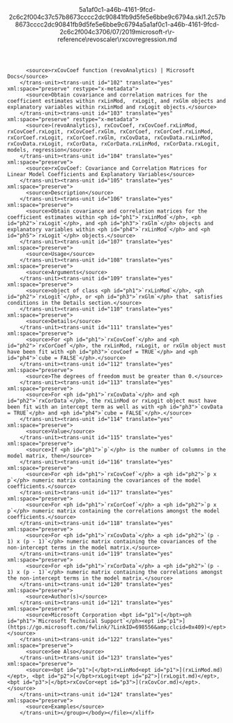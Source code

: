 <?xml version="1.0"?><xliff version="1.2" xmlns="urn:oasis:names:tc:xliff:document:1.2" xmlns:xsi="http://www.w3.org/2001/XMLSchema-instance" xsi:schemaLocation="urn:oasis:names:tc:xliff:document:1.2 xliff-core-1.2-transitional.xsd"><file datatype="xml" original="rxcovregression.md" source-language="en-US" target-language="en-US"><header><tool tool-id="mdxliff" tool-name="mdxliff" tool-version="1.0-4e81c41" tool-company="Microsoft" /><xliffext:skl_file_name xmlns:xliffext="urn:microsoft:content:schema:xliffextensions">5a1af0c1-a46b-4161-9fcd-2c6c2f004c37c57b8673cccc2dc90841fb9d5fe5e6bbe9c6794a.skl</xliffext:skl_file_name><xliffext:version xmlns:xliffext="urn:microsoft:content:schema:xliffextensions">1.2</xliffext:version><xliffext:ms.openlocfilehash xmlns:xliffext="urn:microsoft:content:schema:xliffextensions">c57b8673cccc2dc90841fb9d5fe5e6bbe9c6794a</xliffext:ms.openlocfilehash><xliffext:ms.sourcegitcommit xmlns:xliffext="urn:microsoft:content:schema:xliffextensions">5a1af0c1-a46b-4161-9fcd-2c6c2f004c37</xliffext:ms.sourcegitcommit><xliffext:ms.lasthandoff xmlns:xliffext="urn:microsoft:content:schema:xliffextensions">06/07/2019</xliffext:ms.lasthandoff><xliffext:ms.openlocfilepath xmlns:xliffext="urn:microsoft:content:schema:xliffextensions">microsoft-r\r-reference\revoscaler\rxcovregression.md</xliffext:ms.openlocfilepath></header><body><group id="content" extype="content"><trans-unit id="101" translate="yes" xml:space="preserve" restype="x-metadata">
          <source>rxCovCoef function (revoAnalytics) | Microsoft Docs</source>
        </trans-unit><trans-unit id="102" translate="yes" xml:space="preserve" restype="x-metadata">
          <source>Obtain covariance and correlation matrices for the coefficient estimates within rxLinMod,  rxLogit, and rxGlm objects and explanatory variables within rxLinMod and rxLogit objects.</source>
        </trans-unit><trans-unit id="103" translate="yes" xml:space="preserve" restype="x-metadata">
          <source>(revoAnalytics), rxCovCoef, rxCovCoef.rxLinMod, rxCovCoef.rxLogit, rxCovCoef.rxGlm, rxCorCoef, rxCorCoef.rxLinMod, rxCorCoef.rxLogit, rxCorCoef.rxGlm, rxCovData, rxCovData.rxLinMod, rxCovData.rxLogit, rxCorData, rxCorData.rxLinMod, rxCorData.rxLogit, models, regression</source>
        </trans-unit><trans-unit id="104" translate="yes" xml:space="preserve">
          <source>rxCovCoef: Covariance and Correlation Matrices for Linear Model Coefficients and Explanatory Variables</source>
        </trans-unit><trans-unit id="105" translate="yes" xml:space="preserve">
          <source>Description</source>
        </trans-unit><trans-unit id="106" translate="yes" xml:space="preserve">
          <source>Obtain covariance and correlation matrices for the coefficient estimates within <ph id="ph1">`rxLinMod`</ph>, <ph id="ph2">`rxLogit`</ph>, and <ph id="ph3">`rxGlm`</ph> objects and explanatory variables within <ph id="ph4">`rxLinMod`</ph> and <ph id="ph5">`rxLogit`</ph> objects.</source>
        </trans-unit><trans-unit id="107" translate="yes" xml:space="preserve">
          <source>Usage</source>
        </trans-unit><trans-unit id="108" translate="yes" xml:space="preserve">
          <source>Arguments</source>
        </trans-unit><trans-unit id="109" translate="yes" xml:space="preserve">
          <source>object of class <ph id="ph1">`rxLinMod`</ph>, <ph id="ph2">`rxLogit`</ph>, or <ph id="ph3">`rxGlm`</ph> that  satisfies conditions in the Details section.</source>
        </trans-unit><trans-unit id="110" translate="yes" xml:space="preserve">
          <source>Details</source>
        </trans-unit><trans-unit id="111" translate="yes" xml:space="preserve">
          <source>For <ph id="ph1">`rxCovCoef`</ph> and <ph id="ph2">`rxCorCoef`</ph>, the rxLinMod, rxLogit, or rxGlm object must have been fit with <ph id="ph3">`covCoef = TRUE`</ph> and <ph id="ph4">`cube = FALSE`</ph>.</source>
        </trans-unit><trans-unit id="112" translate="yes" xml:space="preserve">
          <source>The degrees of freedom must be greater than 0.</source>
        </trans-unit><trans-unit id="113" translate="yes" xml:space="preserve">
          <source>For <ph id="ph1">`rxCovData`</ph> and <ph id="ph2">`rxCorData`</ph>, the rxLinMod or rxLogit object must have been fit with an intercept term as well as with <ph id="ph3">`covData = TRUE`</ph> and <ph id="ph4">`cube = FALSE`</ph>.</source>
        </trans-unit><trans-unit id="114" translate="yes" xml:space="preserve">
          <source>Value</source>
        </trans-unit><trans-unit id="115" translate="yes" xml:space="preserve">
          <source>If <ph id="ph1">`p`</ph> is the number of columns in the model matrix, then</source>
        </trans-unit><trans-unit id="116" translate="yes" xml:space="preserve">
          <source>For <ph id="ph1">`rxCovCoef`</ph> a <ph id="ph2">`p x p`</ph> numeric matrix containing the covariances of the model coefficients.</source>
        </trans-unit><trans-unit id="117" translate="yes" xml:space="preserve">
          <source>For <ph id="ph1">`rxCorCoef`</ph> a <ph id="ph2">`p x p`</ph> numeric matrix containing the correlations amongst the model coefficients.</source>
        </trans-unit><trans-unit id="118" translate="yes" xml:space="preserve">
          <source>For <ph id="ph1">`rxCovData`</ph> a <ph id="ph2">`(p - 1) x (p - 1)`</ph> numeric matrix containing the covariances of the non-intercept terms in the model matrix.</source>
        </trans-unit><trans-unit id="119" translate="yes" xml:space="preserve">
          <source>For <ph id="ph1">`rxCorData`</ph> a <ph id="ph2">`(p - 1) x (p - 1)`</ph> numeric matrix containing the correlations amongst the non-intercept terms in the model matrix.</source>
        </trans-unit><trans-unit id="120" translate="yes" xml:space="preserve">
          <source>Author(s)</source>
        </trans-unit><trans-unit id="121" translate="yes" xml:space="preserve">
          <source>Microsoft Corporation <bpt id="p1">[</bpt><ph id="ph1">`Microsoft Technical Support`</ph><ept id="p1">](https://go.microsoft.com/fwlink/?LinkID=698556&amp;clcid=0x409)</ept></source>
        </trans-unit><trans-unit id="122" translate="yes" xml:space="preserve">
          <source>See Also</source>
        </trans-unit><trans-unit id="123" translate="yes" xml:space="preserve">
          <source><bpt id="p1">[</bpt>rxLinMod<ept id="p1">](rxLinMod.md)</ept>, <bpt id="p2">[</bpt>rxLogit<ept id="p2">](rxLogit.md)</ept>, <bpt id="p3">[</bpt>rxCovCor<ept id="p3">](rxCovCor.md)</ept>.</source>
        </trans-unit><trans-unit id="124" translate="yes" xml:space="preserve">
          <source>Examples</source>
        </trans-unit></group></body></file></xliff>